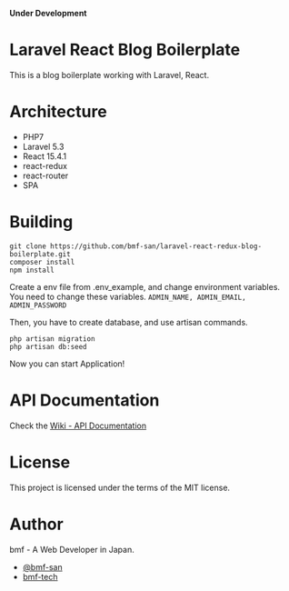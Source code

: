 **Under Development**

# Laravel React Blog Boilerplate
This is a blog boilerplate working with Laravel, React.

# Architecture
* PHP7
* Laravel 5.3
* React 15.4.1
* react-redux
* react-router
* SPA

# Building
`git clone https://github.com/bmf-san/laravel-react-redux-blog-boilerplate.git`  
`composer install`  
`npm install`  

Create a env file from .env_example, and change environment variables.
You need to change these variables.
`ADMIN_NAME, ADMIN_EMAIL, ADMIN_PASSWORD`

Then, you have to create database, and use artisan commands.

`php artisan migration`  
`php artisan db:seed`

Now you can start Application!

# API Documentation
Check the [Wiki - API Documentation](https://github.com/bmf-san/laravel-react-blog-boilerplate/wiki/API-Documentation)

# License
This project is licensed under the terms of the MIT license.

# Author
bmf - A Web Developer in Japan.
* [@bmf-san](https://twitter.com/bmf_san)
* [bmf-tech](http://bmf-tech.com/)

